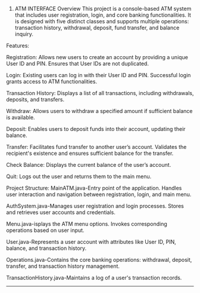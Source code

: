 1. ATM INTERFACE
Overview
This project is a console-based ATM system that includes user registration, login, and core banking functionalities. It is designed with five distinct classes and supports multiple operations: transaction history, withdrawal, deposit, fund transfer, and balance inquiry.

Features:

Registration:
Allows new users to create an account by providing a unique User ID and PIN.
Ensures that User IDs are not duplicated.

Login:
Existing users can log in with their User ID and PIN.
Successful login grants access to ATM functionalities.

Transaction History:
Displays a list of all transactions, including withdrawals, deposits, and transfers.

Withdraw:
Allows users to withdraw a specified amount if sufficient balance is available.

Deposit:
Enables users to deposit funds into their account, updating their balance.

Transfer:
Facilitates fund transfer to another user’s account.
Validates the recipient's existence and ensures sufficient balance for the transfer.

Check Balance:
Displays the current balance of the user’s account.

Quit:
Logs out the user and returns them to the main menu.

Project Structure:
MainATM.java-Entry point of the application.
Handles user interaction and navigation between registration, login, and main menu.

AuthSystem.java-Manages user registration and login processes.
Stores and retrieves user accounts and credentials.

Menu.java-isplays the ATM menu options.
Invokes corresponding operations based on user input.

User.java-Represents a user account with attributes like User ID, PIN, balance, and transaction history.

Operations.java-Contains the core banking operations: withdrawal, deposit, transfer, and transaction history management.

TransactionHistory.java-Maintains a log of a user's transaction records.

----------------------------------------------------------------------------------------------------------------------------------------------

